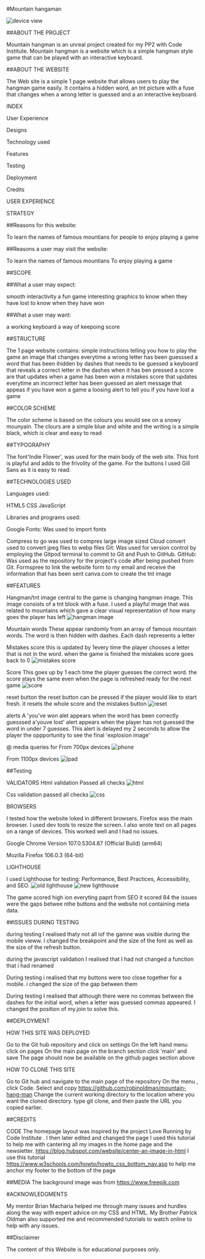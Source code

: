 #Mountain hangaman 

![device view](./assets/images/deviceview.png)



##ABOUT THE PROJECT

Mountain hangman is an unreal project created for my PP2 with Code Institute. Mountain hangman is a website which is a simple hangman style game that can be played with an interactive keyboard.

##ABOUT THE WEBSITE

The Web site is a simple 1 page website that allows users to play the hangman game easily. It contains a hidden word, an tnt picture with a fuse that changes when a wrong letter is guessed and a an interactive keyboard.

INDEX

User Experience

Designs

Technology used

Features

Testing

Deployment

Credits

USER EXPERIENCE

STRATEGY

##Reasons for this website:

To learn the names of famous mountians
for people to enjoy playing a game 

##Reasons a user may visit the website:

To learn the names of famous mountians
To enjoy playing a game 

##SCOPE

##What a user may expect:

smooth interactivity
a fun game
interesting graphics
to know when they have lost
to know when they have won

##What a user may want:

a working keyboard
a way of keepoing score



##STRUCTURE

The 1 page website contains: 
simple instructions telling you how to play the game
an image that changes everytime a wrong letter has been guesssed
a word that has been ihidden by dashes that needs to be guessed
a keyboard that reveals a correct letter in the dashes when it has ben pressed
a score are that updates when a game has been won
a mistakes score that updates everytime an incorrect letter has been guessed
an alert message that appeas if you have won a game
a loosing alert to tell you if you have lost a game



##COLOR SCHEME

The color scheme is based on the colours you would see on a snowy mounyain. The clours are a simple blue and white and the writing is a simple black, which is clear and easy to read


##TYPOGRAPHY

The font'Indie Flower', was used for the main body of the web site. This font is playful and adds to the frivolity of the game. For the buttons I used Gill Sans as it is easy to read. 

##TECHNOLOGIES USED

Languages used:

HTML5
CSS
JavaScript

Libraries and programs used:

Google Fonts: Was used to import fonts
    
Compress to go was used to compres large image sized
Cloud convert used to convert jpeg files to webp files
Git: Was used for version control by employing the Gitpod terminal to commit to Git and Push to GitHub.
GitHub: Was used as the repository for the project's code after being pushed from Git.
Formspree to link the website form to my email and receive the information that has been sent
canva.com to create the tnt image

##FEATURES

   

Hangman/tnt image
central to the game is changing hangman image. 
This image consists of a tnt block with a fuse. I used a playful image that was related to mountains which gave a clear visual representation of how many goes the player has left
![hangman image](./assets/images/hangman.png)


Mountain words
These appear randomly  from an array of famous mountain words. 
The word is then hidden with dashes. Each dash represents a letter 


Mistakes score
this is updated by 1every time the player chooses a letter that is not in the word.
when the game is finished the mistakes score goes back to 0
![mistakes score](./assets/images/mistakes.png)

Score
This goes up by 1 each time the player guesses the correct word.
the score stays the same even when the page is refreshed ready for the next game
![score](./assets/images/score.png)
    
reset button
the reset button can be pressed if the player would like to start fresh.
it resets the whole score and the mistakes button
![reset](./assets/images/reset.png)

alerts
A 'you've won alet appears when the word has been correctly guesssed
a'youve lost' alert appears when the player has not guessed the word in under 7 guesses. This alert is delayed my 2 seconds to allow the player the oppportunity to see the final 'explosion image'




@ media queries for
From 700px devices
![phone](./assets/images/phone.png)


From 1100px devices
![ipad](./assets/images/ipad.png)



##Testing

VALIDATORS
Html validation
Passed all checks
![html](./assets/images/html.png)


Css validation 
passed all checks
![css](./assets/images/css.png)


BROWSERS

I tested how the website loked in different browsers. Firefox was the main browser. I used dev tools to resize the screen. I also wrote text on all pages on a range of devices. This worked well and I had no issues.

Google Chrome Version 107.0.5304.87 (Official Build) (arm64)

Mozilla Firefox 106.0.3 (64-bit)

LIGHTHOUSE

I used Lighthouse for testing: Performance, Best Practices, Accessibility, and SEO.
![old lighthouse](./assets/images/lighthouse%20old.png)
![new lighthouse](./assets/images/loighthouse%20new.png)

The game scored high ion everyting paprt from SEO it scored 84
the issues were the gaps betwee nthe buttons and the website not containing meta data.

    
##ISSUES DURING TESTING

during testing I realised thaty not all iof the gamne was visible during the mobile vieww. I changed the breakpoint and the size of the font as well as the size of the refresh button.

during the javascript validation I realised that I had not changed a function that i had renamed

During testing i realised that my buttons were too close together for a mobile. i changed the size of the gap between them

During testing I realised that although there were no commas between the dashes for the initial word, when a letter was guessed commas appeared. I changed the position of my.join to solve this.



##DEPLOYMENT

HOW THIS SITE WAS DEPLOYED

Go to the Git hub repository and click on settings
On the left hand menu click on pages
On the main page on the branch section click 'main' and save
The page should now be available on the github pages section above

HOW TO CLONE THIS SITE

Go to Git hub and navigate to the main page of the repository
On the menu , click Code.
Select and copy https://github.com/robinoldman/mountain-hang-man
Change the current working directory to the location where you want the cloned directory.
type git clone, and then paste the URL you copied earlier.

##CREDITS

CODE
The homepage layout was inspired by the project Love Running by Code Institute . I then later edited and changed the page
I used this tutorial to help me with cantering all my images in the home page and the newsletter. https://blog.hubspot.com/website/center-an-image-in-html
I use this tutorial https://www.w3schools.com/howto/howto_css_bottom_nav.asp to help me anchor my footer to the bottom of the page
   
##MEDIA
The background image was from https://www.freepik.com

#ACKNOWLEDGMENTS

My mentor Brian Macharia helped me through many issues and hurdles along the way with expert advice on my CSS and HTML. My Brother Patrick Oldman also supported me and recommended tutorials to watch online to help with any issues.

##Disclaimer

The content of this Website is for educational purposes only.